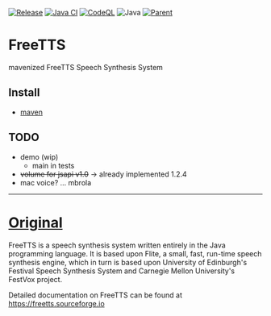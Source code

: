 [![Release](https://jitpack.io/v/umjammer/FreeTTS.svg)](https://jitpack.io/#umjammer/FreeTTS)
[![Java CI](https://github.com/umjammer/FreeTTS/actions/workflows/maven.yml/badge.svg)](https://github.com/umjammer/FreeTTS/actions/workflows/maven.yml)
[![CodeQL](https://github.com/umjammer/FreeTTS/actions/workflows/codeql.yml/badge.svg)](https://github.com/umjammer/FreeTTS/actions/workflows/codeql.yml)
![Java](https://img.shields.io/badge/Java-17-b07219)
[![Parent](https://img.shields.io/badge/Parent-jsapi-pink)](https://github.com/umjammer/jsapi)

# FreeTTS

mavenized FreeTTS Speech Synthesis System

## Install

 * [maven](https://jitpack.io/#umjammer/FreeTTS)

## TODO

 * demo (wip)
   * main in tests 
 * ~~volume for jsapi v1.0~~ -> already implemented 1.2.4
 * mac voice? ... mbrola

---

# [Original](https://github.com/JVoiceXML/FreeTTS)

FreeTTS is a speech synthesis system written entirely in the Java programming language. It is based upon Flite, a small, fast, run-time speech
synthesis engine, which in turn is based upon University of Edinburgh's Festival Speech Synthesis System and Carnegie Mellon University's
FestVox project.

Detailed documentation on FreeTTS can be found at https://freetts.sourceforge.io
